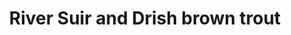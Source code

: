 ---
title: "River Suir and Drish brown trout"
address: "Shannon Regional Fisheries Board Ashbourne Business Park, Dock Road, Limerick, Co. Limerick"
tel: "+353 (0)61 30 0238"
county: "Limerick"
category: "Game Angling"
type: "Content"
lat: "52.6536750793457"
lng: "-8.648306846618652"
---